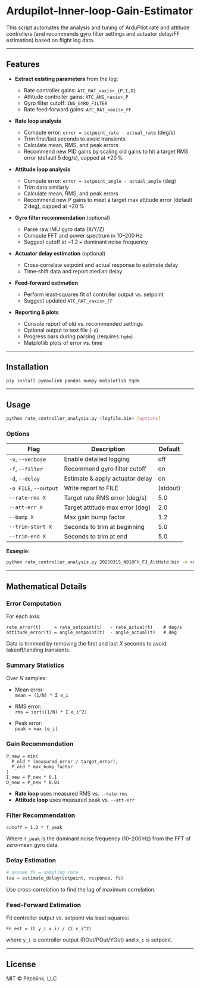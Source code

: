# Ardupilot-Inner-loop-Gain-Estimator

This script automates the analysis and tuning of ArduPilot rate and attitude controllers (and recommends gyro filter settings and actuator delay/FF estimation) based on flight log data.

---

## Features

- **Extract existing parameters** from the log:  
  - Rate controller gains: `ATC_RAT_<axis>_{P,I,D}`  
  - Attitude controller gains: `ATC_ANG_<axis>_P`  
  - Gyro filter cutoff: `INS_GYRO_FILTER`  
  - Rate feed‑forward gains: `ATC_RAT_<axis>_FF`

- **Rate loop analysis**  
  - Compute error: `error = setpoint_rate - actual_rate` (deg/s)  
  - Trim first/last seconds to avoid transients  
  - Calculate mean, RMS, and peak errors  
  - Recommend new PID gains by scaling old gains to hit a target RMS error (default 5 deg/s), capped at +20 %

- **Attitude loop analysis**  
  - Compute error: `error = setpoint_angle - actual_angle` (deg)  
  - Trim data similarly  
  - Calculate mean, RMS, and peak errors  
  - Recommend new P gains to meet a target max attitude error (default 2 deg), capped at +20 %

- **Gyro filter recommendation** (optional)  
  - Parse raw IMU gyro data (X/Y/Z)  
  - Compute FFT and power spectrum in 10–200 Hz  
  - Suggest cutoff at ~1.2 × dominant noise frequency

- **Actuator delay estimation** (optional)  
  - Cross‑correlate setpoint and actual response to estimate delay  
  - Time‐shift data and report median delay

- **Feed‑forward estimation**  
  - Perform least‐squares fit of controller output vs. setpoint  
  - Suggest updated `ATC_RAT_<axis>_FF`

- **Reporting & plots**  
  - Console report of old vs. recommended settings  
  - Optional output to text file (`-o`)  
  - Progress bars during parsing (requires `tqdm`)  
  - Matplotlib plots of error vs. time

---

## Installation

```bash
pip install pymavlink pandas numpy matplotlib tqdm
```

---

## Usage

```bash
python rate_controller_analysis.py <logfile.bin> [options]
```

### Options

| Flag                  | Description                                       | Default    |
|-----------------------|---------------------------------------------------|------------|
| `-v`, `--verbose`     | Enable detailed logging                           | off        |
| `-f`, `--filter`      | Recommend gyro filter cutoff                      | on         |
| `-d`, `--delay`       | Estimate & apply actuator delay                   | on         |
| `-o FILE`, `--output` | Write report to FILE                              | (stdout)   |
| `--rate-rms X`        | Target rate RMS error (deg/s)                     | 5.0        |
| `--att-err X`         | Target attitude max error (deg)                   | 2.0        |
| `--bump X`            | Max gain bump factor                              | 1.2        |
| `--trim-start X`      | Seconds to trim at beginning                      | 5.0        |
| `--trim-end X`        | Seconds to trim at end                            | 5.0        |

**Example:**

```bash
python rate_controller_analysis.py 20250315_N910FH_F3_AltHold.bin -o report.txt
```

---

## Mathematical Details

### Error Computation

For each axis:

```text
rate_error(t)     = rate_setpoint(t)   - rate_actual(t)    # deg/s
attitude_error(t) = angle_setpoint(t)  - angle_actual(t)   # deg
```

Data is trimmed by removing the first and last _X_ seconds to avoid takeoff/landing transients.

### Summary Statistics

Over _N_ samples:

- Mean error:  
  `mean = (1/N) * Σ e_i`

- RMS error:  
  `rms = sqrt((1/N) * Σ e_i^2)`

- Peak error:  
  `peak = max |e_i|`

### Gain Recommendation

```text
P_new = min(
  P_old * (measured_error / target_error),
  P_old * max_bump_factor
)
I_new = P_new * 0.1
D_new = P_new * 0.01
```

- **Rate loop** uses measured RMS vs. `--rate-rms`  
- **Attitude loop** uses measured peak vs. `--att-err`

### Filter Recommendation

```text
cutoff = 1.2 * f_peak
```
Where `f_peak` is the dominant noise frequency (10–200 Hz) from the FFT of zero‑mean gyro data.

### Delay Estimation

```python
# assume fs = sampling rate
tau = estimate_delay(setpoint, response, fs)
```
Use cross‑correlation to find the lag of maximum correlation.

### Feed‑Forward Estimation

Fit controller output vs. setpoint via least‑squares:
```text
FF_est = (Σ y_i x_i) / (Σ x_i^2)
```
where `y_i` is controller output (ROut/POut/YOut) and `x_i` is setpoint.

---

## License

MIT © Pitchlink, LLC


